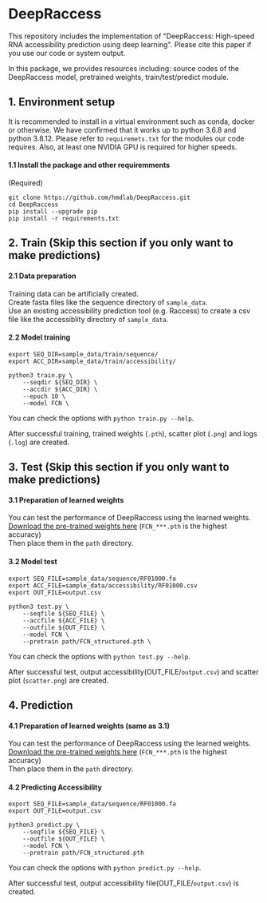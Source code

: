 # DeepRaccess
This repository includes the implementation of "DeepRaccess: High-speed RNA accessibility prediction using deep learning". Please cite this paper if you use our code or system output.

In this package, we provides resources including: source codes of the DeepRaccess model, pretrained weights, train/test/predict module.

## 1. Environment setup
It is recommended to install in a virtual environment such as conda, docker or otherwise. We have confirmed that it works up to python 3.6.8 and python 3.8.12. Please refer to `requiremets.txt` for the modules our code requires. Also, at least one NVIDIA GPU is required for higher speeds.

#### 1.1 Install the package and other requiremments
(Required)
```
git clone https://github.com/hmdlab/DeepRaccess.git
cd DeepRaccess
pip install --upgrade pip
pip install -r requirements.txt
```

## 2. Train (Skip this section if you only want to make predictions)
#### 2.1 Data preparation
Training data can be artificially created.  
Create fasta files like the sequence directory of `sample_data`.  
Use an existing accessibility prediction tool (e.g. Raccess) to create a csv file like the accessiblity directory of `sample_data`.


#### 2.2 Model training
```
export SEQ_DIR=sample_data/train/sequence/
export ACC_DIR=sample_data/train/accessibility/

python3 train.py \
    --seqdir ${SEQ_DIR} \
    --accdir ${ACC_DIR} \
    --epoch 10 \
    --model FCN \
```
You can check the options with `python train.py --help`.

After successful training, trained weights (`.pth`), scatter plot (`.png`) and logs (`.log`) are created.

## 3. Test (Skip this section if you only want to make predictions)
#### 3.1 Preparation of learned weights

You can test the performance of DeepRaccess using the learned weights.  
[Download the pre-trained weights here](https://drive.google.com/drive/folders/1xJOV2vIoVYCx6i9YY70CWwEGacQw8jTP?usp=sharing) (`FCN_***.pth` is the highest accuracy)  
Then place them in the `path` directory.


#### 3.2 Model test
```
export SEQ_FILE=sample_data/sequence/RF01000.fa
export ACC_FILE=sample_data/accessibility/RF01000.csv
export OUT_FILE=output.csv

python3 test.py \
    --seqfile ${SEQ_FILE} \
    --accfile ${ACC_FILE} \
    --outfile ${OUT_FILE} \
    --model FCN \
    --pretrain path/FCN_structured.pth \
```
You can check the options with `python test.py --help`.

After successful test, output accessibility(OUT_FILE/`output.csv`) and scatter plot (`scatter.png`) are created.

## 4. Prediction
#### 4.1 Preparation of learned weights (same as 3.1)
You can test the performance of DeepRaccess using the learned weights.  
[Download the pre-trained weights here](https://drive.google.com/drive/folders/1xJOV2vIoVYCx6i9YY70CWwEGacQw8jTP?usp=sharing) (`FCN_***.pth` is the highest accuracy)  
Then place them in the `path` directory.


#### 4.2 Predicting Accessibility

```
export SEQ_FILE=sample_data/sequence/RF01000.fa
export OUT_FILE=output.csv

python3 predict.py \
    --seqfile ${SEQ_FILE} \
    --outfile ${OUT_FILE} \
    --model FCN \
    --pretrain path/FCN_structured.pth
```
You can check the options with `python predict.py --help`.

After successful test, output accessibility file(OUT_FILE/`output.csv`) is created.
